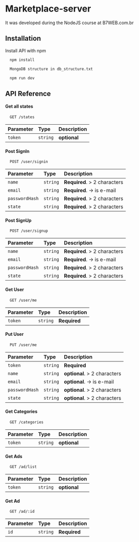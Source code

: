 # Marketplace-server

It was developed during the NodeJS course at B7WEB.com.br



## Installation

Install API with npm

```bash
  npm install

  MongoDB structure in db_structure.txt

  npm run dev
```
    
## API Reference

#### Get all states

```http
  GET /states
```

| Parameter | Type     | Description                |
| :-------- | :------- | :------------------------- |
| `token` | `string` | **optional**|

#### Post SignIn

```http
  POST /user/signin
```

| Parameter | Type     | Description                       |
| :-------- | :------- | :-------------------------------- |
| `name`         | `string` | **Required**. > 2 characters|
| `email`        | `string` | **Required**. -> is e-mail|
| `passwordHash` | `string` | **Required**. > 2 characters|
| `state`        | `string` | **Required**. > 2 characters|

#### Post SignUp

```http
  POST /user/signup
```

| Parameter | Type     | Description                       |
| :-------- | :------- | :-------------------------------- |
| `name`         | `string` | **Required**. > 2 characters|
| `email`        | `string` | **Required**. -> is e-mail|
| `passwordHash` | `string` | **Required**. > 2 characters|
| `state`        | `string` | **Required**. > 2 characters|


#### Get User
```http
  GET /user/me
```

| Parameter | Type     | Description                |
| :-------- | :------- | :------------------------- |
| `token` | `string` | **Required**|  

#### Put User
```http
  PUT /user/me
```

| Parameter | Type     | Description                |
| :-------- | :------- | :------------------------- |
| `token`        | `string` | **Required**|  
| `name`         | `string` | **optional**. > 2 characters|
| `email`        | `string` | **optional**. -> is e-mail|
| `passwordHash` | `string` | **optional**. > 2 characters|
| `state`        | `string` | **optional**. > 2 characters|

#### Get Categories
```http
  GET /categories
```

| Parameter | Type     | Description                |
| :-------- | :------- | :------------------------- |
| `token` | `string` | **optional**|  

#### Get Ads
```http
  GET /ad/list
```

| Parameter | Type     | Description                |
| :-------- | :------- | :------------------------- |
| `token` | `string` | **optional**|

#### Get Ad
```http
  GET /ad/:id
```

| Parameter | Type     | Description                |
| :-------- | :------- | :------------------------- |
| `id` | `string` | **Required**| 

